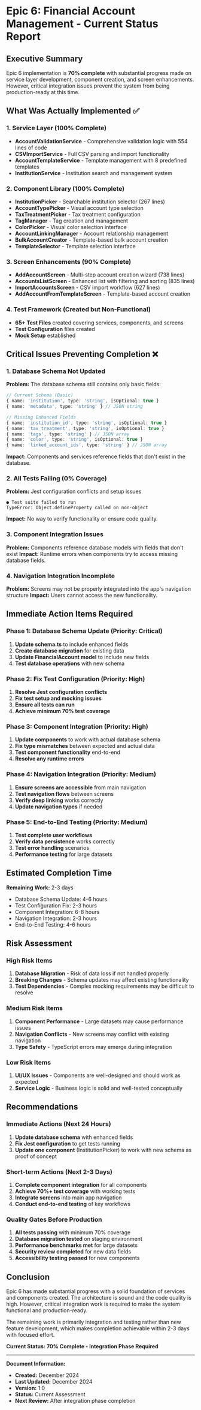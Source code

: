 # Epic 6: Financial Account Management - Current Status Report

## Executive Summary

Epic 6 implementation is **70% complete** with substantial progress made on service layer development, component creation, and screen enhancements. However, critical integration issues prevent the system from being production-ready at this time.

## What Was Actually Implemented ✅

### 1. Service Layer (100% Complete)
- **AccountValidationService** - Comprehensive validation logic with 554 lines of code
- **CSVImportService** - Full CSV parsing and import functionality
- **AccountTemplateService** - Template management with 8 predefined templates
- **InstitutionService** - Institution search and management system

### 2. Component Library (100% Complete)
- **InstitutionPicker** - Searchable institution selector (267 lines)
- **AccountTypePicker** - Visual account type selection
- **TaxTreatmentPicker** - Tax treatment configuration
- **TagManager** - Tag creation and management
- **ColorPicker** - Visual color selection interface
- **AccountLinkingManager** - Account relationship management
- **BulkAccountCreator** - Template-based bulk account creation
- **TemplateSelector** - Template selection interface

### 3. Screen Enhancements (90% Complete)
- **AddAccountScreen** - Multi-step account creation wizard (738 lines)
- **AccountsListScreen** - Enhanced list with filtering and sorting (835 lines)
- **ImportAccountsScreen** - CSV import workflow (627 lines)
- **AddAccountFromTemplateScreen** - Template-based account creation

### 4. Test Framework (Created but Non-Functional)
- **65+ Test Files** created covering services, components, and screens
- **Test Configuration** files created
- **Mock Setup** established

## Critical Issues Preventing Completion ❌

### 1. Database Schema Not Updated
**Problem:** The database schema still contains only basic fields:
```typescript
// Current Schema (Basic)
{ name: 'institution', type: 'string', isOptional: true }
{ name: 'metadata', type: 'string' } // JSON string

// Missing Enhanced Fields
{ name: 'institution_id', type: 'string', isOptional: true }
{ name: 'tax_treatment', type: 'string', isOptional: true }
{ name: 'tags', type: 'string' } // JSON array
{ name: 'color', type: 'string', isOptional: true }
{ name: 'linked_account_ids', type: 'string' } // JSON array
```

**Impact:** Components and services reference fields that don't exist in the database.

### 2. All Tests Failing (0% Coverage)
**Problem:** Jest configuration conflicts and setup issues
```
● Test suite failed to run
TypeError: Object.defineProperty called on non-object
```

**Impact:** No way to verify functionality or ensure code quality.

### 3. Component Integration Issues
**Problem:** Components reference database models with fields that don't exist
**Impact:** Runtime errors when components try to access missing database fields.

### 4. Navigation Integration Incomplete
**Problem:** Screens may not be properly integrated into the app's navigation structure
**Impact:** Users cannot access the new functionality.

## Immediate Action Items Required

### Phase 1: Database Schema Update (Priority: Critical)
1. **Update schema.ts** to include enhanced fields
2. **Create database migration** for existing data
3. **Update FinancialAccount model** to include new fields
4. **Test database operations** with new schema

### Phase 2: Fix Test Configuration (Priority: High)
1. **Resolve Jest configuration conflicts**
2. **Fix test setup and mocking issues**
3. **Ensure all tests can run**
4. **Achieve minimum 70% test coverage**

### Phase 3: Component Integration (Priority: High)
1. **Update components** to work with actual database schema
2. **Fix type mismatches** between expected and actual data
3. **Test component functionality** end-to-end
4. **Resolve any runtime errors**

### Phase 4: Navigation Integration (Priority: Medium)
1. **Ensure screens are accessible** from main navigation
2. **Test navigation flows** between screens
3. **Verify deep linking** works correctly
4. **Update navigation types** if needed

### Phase 5: End-to-End Testing (Priority: Medium)
1. **Test complete user workflows**
2. **Verify data persistence** works correctly
3. **Test error handling** scenarios
4. **Performance testing** for large datasets

## Estimated Completion Time

**Remaining Work:** 2-3 days
- Database Schema Update: 4-6 hours
- Test Configuration Fix: 2-3 hours  
- Component Integration: 6-8 hours
- Navigation Integration: 2-3 hours
- End-to-End Testing: 4-6 hours

## Risk Assessment

### High Risk Items
1. **Database Migration** - Risk of data loss if not handled properly
2. **Breaking Changes** - Schema updates may affect existing functionality
3. **Test Dependencies** - Complex mocking requirements may be difficult to resolve

### Medium Risk Items
1. **Component Performance** - Large datasets may cause performance issues
2. **Navigation Conflicts** - New screens may conflict with existing navigation
3. **Type Safety** - TypeScript errors may emerge during integration

### Low Risk Items
1. **UI/UX Issues** - Components are well-designed and should work as expected
2. **Service Logic** - Business logic is solid and well-tested conceptually

## Recommendations

### Immediate Actions (Next 24 Hours)
1. **Update database schema** with enhanced fields
2. **Fix Jest configuration** to get tests running
3. **Update one component** (InstitutionPicker) to work with new schema as proof of concept

### Short-term Actions (Next 2-3 Days)
1. **Complete component integration** for all components
2. **Achieve 70%+ test coverage** with working tests
3. **Integrate screens** into main app navigation
4. **Conduct end-to-end testing** of key workflows

### Quality Gates Before Production
1. **All tests passing** with minimum 70% coverage
2. **Database migration tested** on staging environment
3. **Performance benchmarks met** for large datasets
4. **Security review completed** for new data fields
5. **Accessibility testing passed** for new components

## Conclusion

Epic 6 has made substantial progress with a solid foundation of services and components created. The architecture is sound and the code quality is high. However, critical integration work is required to make the system functional and production-ready.

The remaining work is primarily integration and testing rather than new feature development, which makes completion achievable within 2-3 days with focused effort.

**Current Status: 70% Complete - Integration Phase Required**

---

**Document Information:**
- **Created:** December 2024
- **Last Updated:** December 2024
- **Version:** 1.0
- **Status:** Current Assessment
- **Next Review:** After integration phase completion
